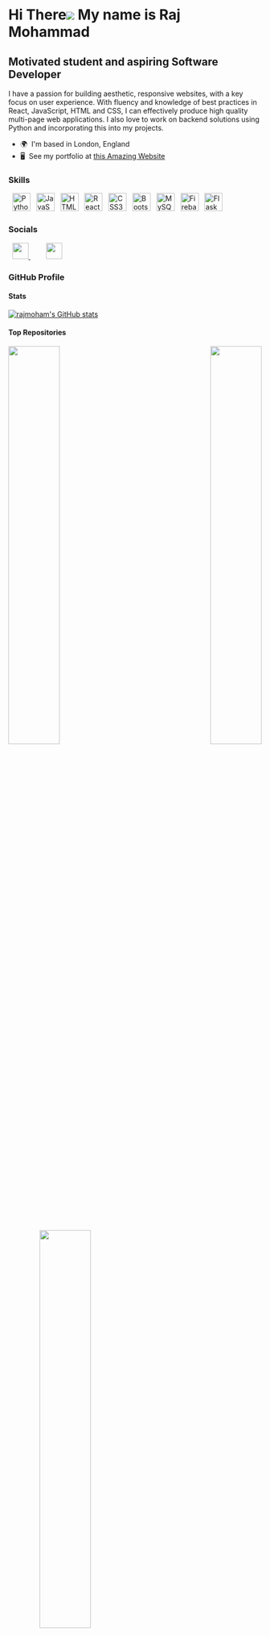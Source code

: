 Hi There![](https://user-images.githubusercontent.com/18350557/176309783-0785949b-9127-417c-8b55-ab5a4333674e.gif) My name is Raj Mohammad
==========================================================================================================================================
Motivated student and aspiring Software Developer
-------------------------------------------------

I have a passion for building aesthetic, responsive websites, with a key focus on user experience. With fluency and knowledge of best practices in React, JavaScript, HTML and CSS, I can effectively produce high quality multi-page web applications. I also love to work on backend solutions using Python and incorporating this into my projects. 

- 🌍  I'm based in London, England <br>
- 🖥️  See my portfolio at [this Amazing Website](https//www.rajmoham.co.uk)

### Skills

<p align="left">
  &nbsp;
  <img src="https://raw.githubusercontent.com/danielcranney/readme-generator/main/public/icons/skills/python-colored.svg" width="36" height="36" alt="Python"/>
  &nbsp;
  <img src="https://raw.githubusercontent.com/danielcranney/readme-generator/main/public/icons/skills/javascript-colored.svg" width="36" height="36" alt="JavaScript" /> &nbsp;
  <img src="https://raw.githubusercontent.com/danielcranney/readme-generator/main/public/icons/skills/html5-colored.svg" width="36" height="36" alt="HTML5"/> &nbsp;
  <img src="https://raw.githubusercontent.com/danielcranney/readme-generator/main/public/icons/skills/react-colored.svg" width="36" height="36" alt="React"/> &nbsp;
  <img src="https://raw.githubusercontent.com/danielcranney/readme-generator/main/public/icons/skills/css3-colored.svg" width="36" height="36" alt="CSS3" /> &nbsp;
  <img src="https://raw.githubusercontent.com/danielcranney/readme-generator/main/public/icons/skills/bootstrap-colored.svg" width="36" height="36" alt="Bootstrap"/> &nbsp;
  <img src="https://raw.githubusercontent.com/danielcranney/readme-generator/main/public/icons/skills/mysql-colored.svg" width="36" height="36" alt="MySQL"/> &nbsp;
  <img src="https://raw.githubusercontent.com/danielcranney/readme-generator/main/public/icons/skills/firebase-colored.svg" width="36" height="36" alt="Firebase"/> &nbsp;
  <img src="https://raw.githubusercontent.com/danielcranney/readme-generator/main/public/icons/skills/flask-colored-dark.svg" width="36" height="36" alt="Flask" /> &nbsp;
</p>

### Socials
<p align="left">
  &nbsp;
  <a href="https://www.github.com/rajmoham" target="_blank" rel="noreferrer">
    <img src="https://raw.githubusercontent.com/danielcranney/readme-generator/main/public/icons/socials/github-dark.svg" width="32" height="32" />
  </a> 
  &nbsp; &nbsp; &nbsp; &nbsp;
  <a href="https://www.linkedin.com/in/raj-mohammad" target="_blank" rel="noreferrer">
    <img src="https://raw.githubusercontent.com/danielcranney/readme-generator/main/public/icons/socials/linkedin.svg" width="32" height="32" />
  </a>
</p>

### GitHub Profile

#### Stats
<a href="http://www.github.com/rajmoham"><img src="https://github-readme-stats.vercel.app/api?username=rajmoham&show_icons=true&hide=stars,prs,issues,&count_private=true&title_color=22c55e&text_color=ffffff&icon_color=22c55e&bg_color=27272a&hide_border=true&show_icons=true" alt="rajmoham's GitHub stats" />
</a>

#### Top Repositories
<div width="100%">
  <a href="https://github.com/rajmoham/nft-marketplace" align="left">
    <img align="left" width="45%" src="https://github-readme-stats.vercel.app/api/pin/?username=rajmoham&repo=nft-marketplace&title_color=22c55e&text_color=ffffff&icon_color=22c55e&bg_color=27272a&hide_border=true&locale=en" />
  </a>
  <a href="https://github.com/rajmoham/FakeStore" align="right"><img align="right" width="45%" src="https://github-readme-stats.vercel.app/api/pin/?username=rajmoham&repo=FakeStore&title_color=22c55e&text_color=ffffff&icon_color=22c55e&bg_color=27272a&hide_border=true&locale=en" /></a>
</div>

<br/><br/><br /><br /><br /><br /><br />

<div width="100%" align="left">
  <a href="https://github.com/rajmoham/Song-Downloader" align="center">
    <img align="left" width="45%" src="https://github-readme-stats.vercel.app/api/pin/?username=rajmoham&repo=Song-Downloader&title_color=22c55e&text_color=ffffff&icon_color=22c55e&bg_color=27272a&hide_border=true&locale=en" />
  </a>
</div>
